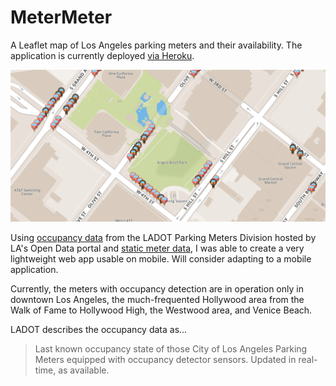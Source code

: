 # MeterMeter
A Leaflet map of Los Angeles parking meters and their availability. The application is currently deployed [via Heroku](<http://metermeter.herokuapp.com/>).

![Example](Screengrab.png)

Using [occupancy data](<https://data.lacity.org/A-Livable-and-Sustainable-City/Parking-Meter-Occupancy/e7h6-4a3e>) from the LADOT Parking Meters Division hosted by LA's Open Data portal and [static meter data](https://data.lacity.org/A-Livable-and-Sustainable-City/Parking-Meter-Inventory/s49e-q6j2), I was able to create a very lightweight web app usable on mobile. Will consider adapting to a mobile application.

Currently, the meters with occupancy detection are in operation only in downtown Los Angeles, the much-frequented Hollywood area from the Walk of Fame to Hollywood High, the Westwood area, and Venice Beach.

LADOT describes the occupancy data as... 

> Last known occupancy state of those City of Los Angeles Parking Meters equipped with occupancy detector sensors. Updated in real-time, as available.   
